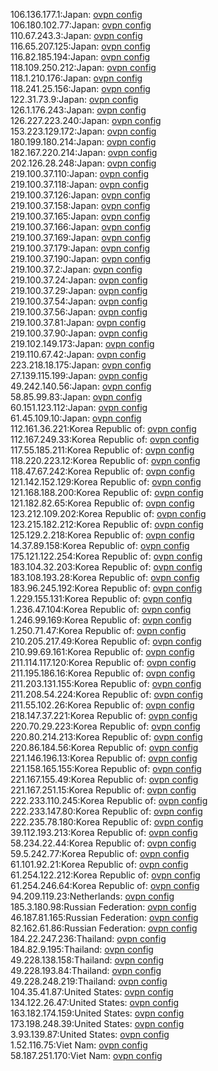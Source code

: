 106.136.177.1:Japan: [ovpn config](vpn/106_136_177_1.ovpn)  
106.180.102.77:Japan: [ovpn config](vpn/106_180_102_77.ovpn)  
110.67.243.3:Japan: [ovpn config](vpn/110_67_243_3.ovpn)  
116.65.207.125:Japan: [ovpn config](vpn/116_65_207_125.ovpn)  
116.82.185.194:Japan: [ovpn config](vpn/116_82_185_194.ovpn)  
118.109.250.212:Japan: [ovpn config](vpn/118_109_250_212.ovpn)  
118.1.210.176:Japan: [ovpn config](vpn/118_1_210_176.ovpn)  
118.241.25.156:Japan: [ovpn config](vpn/118_241_25_156.ovpn)  
122.31.73.9:Japan: [ovpn config](vpn/122_31_73_9.ovpn)  
126.1.176.243:Japan: [ovpn config](vpn/126_1_176_243.ovpn)  
126.227.223.240:Japan: [ovpn config](vpn/126_227_223_240.ovpn)  
153.223.129.172:Japan: [ovpn config](vpn/153_223_129_172.ovpn)  
180.199.180.214:Japan: [ovpn config](vpn/180_199_180_214.ovpn)  
182.167.220.214:Japan: [ovpn config](vpn/182_167_220_214.ovpn)  
202.126.28.248:Japan: [ovpn config](vpn/202_126_28_248.ovpn)  
219.100.37.110:Japan: [ovpn config](vpn/219_100_37_110.ovpn)  
219.100.37.118:Japan: [ovpn config](vpn/219_100_37_118.ovpn)  
219.100.37.126:Japan: [ovpn config](vpn/219_100_37_126.ovpn)  
219.100.37.158:Japan: [ovpn config](vpn/219_100_37_158.ovpn)  
219.100.37.165:Japan: [ovpn config](vpn/219_100_37_165.ovpn)  
219.100.37.166:Japan: [ovpn config](vpn/219_100_37_166.ovpn)  
219.100.37.169:Japan: [ovpn config](vpn/219_100_37_169.ovpn)  
219.100.37.179:Japan: [ovpn config](vpn/219_100_37_179.ovpn)  
219.100.37.190:Japan: [ovpn config](vpn/219_100_37_190.ovpn)  
219.100.37.2:Japan: [ovpn config](vpn/219_100_37_2.ovpn)  
219.100.37.24:Japan: [ovpn config](vpn/219_100_37_24.ovpn)  
219.100.37.29:Japan: [ovpn config](vpn/219_100_37_29.ovpn)  
219.100.37.54:Japan: [ovpn config](vpn/219_100_37_54.ovpn)  
219.100.37.56:Japan: [ovpn config](vpn/219_100_37_56.ovpn)  
219.100.37.81:Japan: [ovpn config](vpn/219_100_37_81.ovpn)  
219.100.37.90:Japan: [ovpn config](vpn/219_100_37_90.ovpn)  
219.102.149.173:Japan: [ovpn config](vpn/219_102_149_173.ovpn)  
219.110.67.42:Japan: [ovpn config](vpn/219_110_67_42.ovpn)  
223.218.18.175:Japan: [ovpn config](vpn/223_218_18_175.ovpn)  
27.139.115.199:Japan: [ovpn config](vpn/27_139_115_199.ovpn)  
49.242.140.56:Japan: [ovpn config](vpn/49_242_140_56.ovpn)  
58.85.99.83:Japan: [ovpn config](vpn/58_85_99_83.ovpn)  
60.151.123.112:Japan: [ovpn config](vpn/60_151_123_112.ovpn)  
61.45.109.10:Japan: [ovpn config](vpn/61_45_109_10.ovpn)  
112.161.36.221:Korea Republic of: [ovpn config](vpn/112_161_36_221.ovpn)  
112.167.249.33:Korea Republic of: [ovpn config](vpn/112_167_249_33.ovpn)  
117.55.185.211:Korea Republic of: [ovpn config](vpn/117_55_185_211.ovpn)  
118.220.223.12:Korea Republic of: [ovpn config](vpn/118_220_223_12.ovpn)  
118.47.67.242:Korea Republic of: [ovpn config](vpn/118_47_67_242.ovpn)  
121.142.152.129:Korea Republic of: [ovpn config](vpn/121_142_152_129.ovpn)  
121.168.188.200:Korea Republic of: [ovpn config](vpn/121_168_188_200.ovpn)  
121.182.82.65:Korea Republic of: [ovpn config](vpn/121_182_82_65.ovpn)  
123.212.109.202:Korea Republic of: [ovpn config](vpn/123_212_109_202.ovpn)  
123.215.182.212:Korea Republic of: [ovpn config](vpn/123_215_182_212.ovpn)  
125.129.2.218:Korea Republic of: [ovpn config](vpn/125_129_2_218.ovpn)  
14.37.89.158:Korea Republic of: [ovpn config](vpn/14_37_89_158.ovpn)  
175.121.122.254:Korea Republic of: [ovpn config](vpn/175_121_122_254.ovpn)  
183.104.32.203:Korea Republic of: [ovpn config](vpn/183_104_32_203.ovpn)  
183.108.193.28:Korea Republic of: [ovpn config](vpn/183_108_193_28.ovpn)  
183.96.245.192:Korea Republic of: [ovpn config](vpn/183_96_245_192.ovpn)  
1.229.155.131:Korea Republic of: [ovpn config](vpn/1_229_155_131.ovpn)  
1.236.47.104:Korea Republic of: [ovpn config](vpn/1_236_47_104.ovpn)  
1.246.99.169:Korea Republic of: [ovpn config](vpn/1_246_99_169.ovpn)  
1.250.71.47:Korea Republic of: [ovpn config](vpn/1_250_71_47.ovpn)  
210.205.217.49:Korea Republic of: [ovpn config](vpn/210_205_217_49.ovpn)  
210.99.69.161:Korea Republic of: [ovpn config](vpn/210_99_69_161.ovpn)  
211.114.117.120:Korea Republic of: [ovpn config](vpn/211_114_117_120.ovpn)  
211.195.186.16:Korea Republic of: [ovpn config](vpn/211_195_186_16.ovpn)  
211.203.131.155:Korea Republic of: [ovpn config](vpn/211_203_131_155.ovpn)  
211.208.54.224:Korea Republic of: [ovpn config](vpn/211_208_54_224.ovpn)  
211.55.102.26:Korea Republic of: [ovpn config](vpn/211_55_102_26.ovpn)  
218.147.37.221:Korea Republic of: [ovpn config](vpn/218_147_37_221.ovpn)  
220.70.29.223:Korea Republic of: [ovpn config](vpn/220_70_29_223.ovpn)  
220.80.214.213:Korea Republic of: [ovpn config](vpn/220_80_214_213.ovpn)  
220.86.184.56:Korea Republic of: [ovpn config](vpn/220_86_184_56.ovpn)  
221.146.196.13:Korea Republic of: [ovpn config](vpn/221_146_196_13.ovpn)  
221.158.165.155:Korea Republic of: [ovpn config](vpn/221_158_165_155.ovpn)  
221.167.155.49:Korea Republic of: [ovpn config](vpn/221_167_155_49.ovpn)  
221.167.251.15:Korea Republic of: [ovpn config](vpn/221_167_251_15.ovpn)  
222.233.110.245:Korea Republic of: [ovpn config](vpn/222_233_110_245.ovpn)  
222.233.147.80:Korea Republic of: [ovpn config](vpn/222_233_147_80.ovpn)  
222.235.78.180:Korea Republic of: [ovpn config](vpn/222_235_78_180.ovpn)  
39.112.193.213:Korea Republic of: [ovpn config](vpn/39_112_193_213.ovpn)  
58.234.22.44:Korea Republic of: [ovpn config](vpn/58_234_22_44.ovpn)  
59.5.242.77:Korea Republic of: [ovpn config](vpn/59_5_242_77.ovpn)  
61.101.92.21:Korea Republic of: [ovpn config](vpn/61_101_92_21.ovpn)  
61.254.122.212:Korea Republic of: [ovpn config](vpn/61_254_122_212.ovpn)  
61.254.246.64:Korea Republic of: [ovpn config](vpn/61_254_246_64.ovpn)  
94.209.119.23:Netherlands: [ovpn config](vpn/94_209_119_23.ovpn)  
185.3.180.98:Russian Federation: [ovpn config](vpn/185_3_180_98.ovpn)  
46.187.81.165:Russian Federation: [ovpn config](vpn/46_187_81_165.ovpn)  
82.162.61.86:Russian Federation: [ovpn config](vpn/82_162_61_86.ovpn)  
184.22.247.236:Thailand: [ovpn config](vpn/184_22_247_236.ovpn)  
184.82.9.195:Thailand: [ovpn config](vpn/184_82_9_195.ovpn)  
49.228.138.158:Thailand: [ovpn config](vpn/49_228_138_158.ovpn)  
49.228.193.84:Thailand: [ovpn config](vpn/49_228_193_84.ovpn)  
49.228.248.219:Thailand: [ovpn config](vpn/49_228_248_219.ovpn)  
104.35.41.87:United States: [ovpn config](vpn/104_35_41_87.ovpn)  
134.122.26.47:United States: [ovpn config](vpn/134_122_26_47.ovpn)  
163.182.174.159:United States: [ovpn config](vpn/163_182_174_159.ovpn)  
173.198.248.39:United States: [ovpn config](vpn/173_198_248_39.ovpn)  
3.93.139.87:United States: [ovpn config](vpn/3_93_139_87.ovpn)  
1.52.116.75:Viet Nam: [ovpn config](vpn/1_52_116_75.ovpn)  
58.187.251.170:Viet Nam: [ovpn config](vpn/58_187_251_170.ovpn)  
